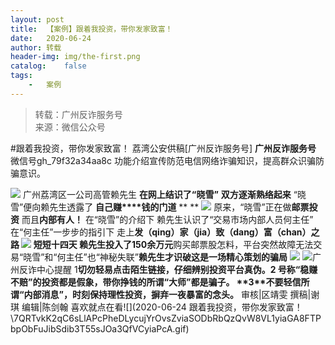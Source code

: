```yaml
---
layout:	post
title:	【案例】跟着我投资，带你发家致富！
date:	2020-06-24
author:	转载
header-img:	img/the-first.png
catalog:	false
tags:
	-	案例
---
```


<blockquote><p>转载：广州反诈服务号<br>
来源：微信公众号</p></blockquote>

#跟着我投资，带你发家致富！
荔湾公安供稿[广州反诈服务号]
**广州反诈服务号**
微信号gh_79f32a34aa8c
功能介绍宣传防范电信网络诈骗知识，提高群众识骗防骗意识。

![]({{site.baseurl}}/postimg/U80CvqU0rQoj28lia8ADCL5AW90zEfIuXVvccckuTvwAfNpzHBuiaRG7LQyt2AE7OveqdVGuAYJ67LY7Hsla8FJw.gif)
广州荔湾区一公司高管赖先生
**在网上结识了“晓雪”**
**双方逐渐熟络起来**
“晓雪”便向赖先生透露了
**自己赚****钱的门道**
**
**
![]({{site.baseurl}}/postimg/ekAvYzqp5uv7ZR67iaAbFibJ997iaXXJRLHXUGLY9N0dkylm43VtJnfJOzVOjTseNicxA7Aaibx9rc39TzWGIL6OduQ.gif)
原来，“晓雪”正在做**邮票投资**
而且**内部有人！**
在“晓雪”的介绍下
赖先生认识了“交易市场内部人员何主任”
在“何主任”一步步的指引下
走上**发（qing）家（jia）致（dang）富（chan）**之路
![]({{site.baseurl}}/postimg/ekAvYzqp5uv7ZR67iaAbFibJ997iaXXJRLHXd9uStDGVyNcEvbmXP5micDPNyeicLCJEh1zx7MFozbVHzeZIKGk8K3Q.gif)
短短十四天
赖先生投入了**150余万元**购买邮票股怎料，平台突然故障无法交易“晓雪”和“何主任”也“神秘失联”**赖先生才识破这是一场精心策划的骗局**
![]({{site.baseurl}}/postimg/ekAvYzqp5uv7ZR67iaAbFibJ997iaXXJRLHxTcCcMuu4Hib2b8P1Dic48LKqXcgwYDjB5v0icJCDcy5eRN5HP5xCn1vA.jpeg)
![]({{site.baseurl}}/postimg/7QRTvkK2qC7rcIPiaOpGhxC0LicZoAT7vX9vXicvL86eYMxClIadcXxMJ6YrZHMkVAeu0QFJgnFsJqHm0Ohn1ZVbg.png)广州反诈中心提醒
1**切勿轻易点击陌生链接，仔细辨别投资平台真伪。****2**
**号称“稳赚不赔”的投资都是假象，带你挣钱的所谓“大师”都是骗子。**
**3****不要轻信所谓“内部消息”，时刻保持理性投资，摒弃一夜暴富的念头。**
审核|区靖雯
撰稿|谢琪
编辑|陈剑翰
喜欢就点在看![](2020-06-24
跟着我投资，带你发家致富！\\7QRTvkK2qC6sLlAPcPheDLycujYrOvsZviaSODbRbQzQvW8VL1yiaGA8FTPbpObFuJibSdib3T55sJOa3QfVCyiaPcA.gif)
